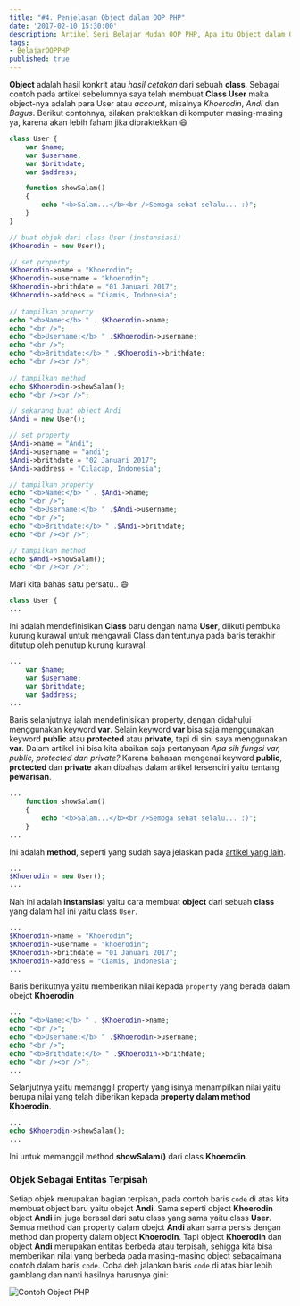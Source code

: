 ```yaml
---
title: "#4. Penjelasan Object dalam OOP PHP"
date: '2017-02-10 15:30:00'
description: Artikel Seri Belajar Mudah OOP PHP, Apa itu Object dalam OOP PHP ? Di sini akan saya jelaskan...
tags:
- BelajarOOPPHP
published: true
---
```


**Object** adalah hasil konkrit atau *hasil cetakan* dari sebuah **class**. Sebagai contoh pada artikel sebelumnya saya telah membuat **Class User** maka object-nya adalah para User atau *account*, misalnya *Khoerodin*, *Andi* dan *Bagus*. Berikut contohnya, silakan praktekkan di komputer masing-masing ya, karena akan lebih faham jika dipraktekkan :smile:

```php
class User {
    var $name;
    var $username;
    var $brithdate;
    var $address;

    function showSalam()
    {
        echo "<b>Salam...</b><br />Semoga sehat selalu... :)";
    }
}

// buat objek dari class User (instansiasi)
$Khoerodin = new User();

// set property
$Khoerodin->name = "Khoerodin";
$Khoerodin->username = "khoerodin";
$Khoerodin->brithdate = "01 Januari 2017";
$Khoerodin->address = "Ciamis, Indonesia";
  
// tampilkan property
echo "<b>Name:</b> " . $Khoerodin->name;
echo "<br />";
echo "<b>Username:</b> " .$Khoerodin->username;
echo "<br />";
echo "<b>Brithdate:</b> " .$Khoerodin->brithdate;
echo "<br /><br />";
  
// tampilkan method
echo $Khoerodin->showSalam();
echo "<br /><br />";

// sekarang buat object Andi
$Andi = new User();

// set property
$Andi->name = "Andi";
$Andi->username = "andi";
$Andi->brithdate = "02 Januari 2017";
$Andi->address = "Cilacap, Indonesia";

// tampilkan property
echo "<b>Name:</b> " . $Andi->name;
echo "<br />";
echo "<b>Username:</b> " .$Andi->username;
echo "<br />";
echo "<b>Brithdate:</b> " .$Andi->brithdate;
echo "<br /><br />";

// tampilkan method
echo $Andi->showSalam();
echo "<br /><br />";
```

Mari kita bahas satu persatu.. :smile:

```php
class User {
...
```

Ini adalah mendefinisikan **Class** baru dengan nama **User**, diikuti pembuka kurung kurawal untuk mengawali Class dan tentunya pada baris terakhir ditutup oleh penutup kurung kurawal.

```php
...
    var $name;
    var $username;
    var $brithdate;
    var $address;
...
```

Baris selanjutnya ialah mendefinisikan property, dengan didahului menggunakan keyword **var**. Selain keyword **var** bisa saja menggunakan keyword **public** atau **protected** atau **private**, tapi di sini saya menggunakan **var**. Dalam artikel ini bisa kita abaikan saja pertanyaan *Apa sih fungsi var, public, protected dan private?* Karena bahasan mengenai keyword **public**, **protected** dan **private** akan dibahas dalam artikel tersendiri yaitu tentang **pewarisan**.

```php
...
    function showSalam()
    {
        echo "<b>Salam...</b><br />Semoga sehat selalu... :)";
    }
...
```

Ini adalah **method**, seperti yang sudah saya jelaskan pada <a href="https://khoerodin.id/method-dalam-oop-php/" target="_blank">artikel yang lain</a>.

```php
...
$Khoerodin = new User();
...
```

Nah ini adalah **instansiasi** yaitu cara membuat **object** dari sebuah **class** yang dalam hal ini yaitu class `User`.

```php
...
$Khoerodin->name = "Khoerodin";
$Khoerodin->username = "khoerodin";
$Khoerodin->brithdate = "01 Januari 2017";
$Khoerodin->address = "Ciamis, Indonesia";
...
```

Baris berikutnya yaitu memberikan nilai kepada `property` yang berada dalam obejct **Khoerodin**

```php
...
echo "<b>Name:</b> " . $Khoerodin->name;
echo "<br />";
echo "<b>Username:</b> " .$Khoerodin->username;
echo "<br />";
echo "<b>Brithdate:</b> " .$Khoerodin->brithdate;
echo "<br /><br />";
...
```

Selanjutnya yaitu memanggil property yang isinya menampilkan nilai yaitu berupa nilai yang telah diberikan kepada **property dalam method Khoerodin**.

```php
...
echo $Khoerodin->showSalam();
...
```

Ini untuk memanggil method **showSalam()** dari class **Khoerodin**.

### Objek Sebagai Entitas Terpisah
Setiap objek merupakan bagian terpisah, pada contoh baris `code` di atas kita membuat object baru yaitu obejct **Andi**. Sama seperti object **Khoerodin** object **Andi** ini juga berasal dari satu class yang sama yaitu class **User**. Semua method dan property dalam obejct **Andi** akan sama persis dengan method dan property dalam object **Khoerodin**. Tapi object **Khoerodin** dan object **Andi** merupakan entitas berbeda atau terpisah, sehigga kita bisa memberikan nilai yang berbeda pada masing-masing object sebagaimana contoh dalam baris `code`. Coba deh jalankan baris `code` di atas biar lebih gamblang dan nanti hasilnya harusnya gini:

![Contoh Object PHP](https://raw.githubusercontent.com/khoerodin/khoerodin.github.io/master/assets/images/object-php.png "Contoh Object PHP")